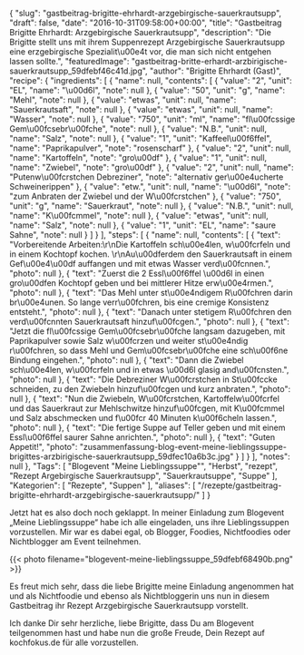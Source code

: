 {
    "slug": "gastbeitrag-brigitte-ehrhardt-arzgebirgische-sauerkrautsupp",
    "draft": false,
    "date": "2016-10-31T09:58:00+00:00",
    "title": "Gastbeitrag Brigitte Ehrhardt: Arzgebirgische Sauerkrautsupp",
    "description": "Die Brigitte stellt uns mit ihrem Suppenrezept Arzgebirgische Sauerkrautsupp eine erzgebirgische Spezialit\u00e4t vor, die man sich nicht entgehen lassen sollte.",
    "featuredImage": "gastbeitrag-britte-erhardt-arzbirigische-sauerkrautsupp_59dfebf46c41d.jpg",
    "author": "Brigitte Ehrhardt (Gast)",
    "recipe": {
        "ingredients": [
            {
                "name": null,
                "contents": [
                    {
                        "value": "2",
                        "unit": "EL",
                        "name": "\u00d6l",
                        "note": null
                    },
                    {
                        "value": "50",
                        "unit": "g",
                        "name": "Mehl",
                        "note": null
                    },
                    {
                        "value": "etwas",
                        "unit": null,
                        "name": "Sauerkrautsaft",
                        "note": null
                    },
                    {
                        "value": "etwas",
                        "unit": null,
                        "name": "Wasser",
                        "note": null
                    },
                    {
                        "value": "750",
                        "unit": "ml",
                        "name": "fl\u00fcssige Gem\u00fcsebr\u00fche",
                        "note": null
                    },
                    {
                        "value": "N.B.",
                        "unit": null,
                        "name": "Salz",
                        "note": null
                    },
                    {
                        "value": "1",
                        "unit": "Kaffeel\u00f6ffel",
                        "name": "Paprikapulver",
                        "note": "rosenscharf"
                    },
                    {
                        "value": "2",
                        "unit": null,
                        "name": "Kartoffeln",
                        "note": "gro\u00df"
                    },
                    {
                        "value": "1",
                        "unit": null,
                        "name": "Zwiebel",
                        "note": "gro\u00df"
                    },
                    {
                        "value": "2",
                        "unit": null,
                        "name": "Putenw\u00fcrstchen Debreziner",
                        "note": "alternativ ger\u00e4ucherte Schweinerippen"
                    },
                    {
                        "value": "etw.",
                        "unit": null,
                        "name": "\u00d6l",
                        "note": "zum Anbraten der Zwiebel und der W\u00fcrstchen"
                    },
                    {
                        "value": "750",
                        "unit": "g",
                        "name": "Sauerkraut",
                        "note": null
                    },
                    {
                        "value": "N.B.",
                        "unit": null,
                        "name": "K\u00fcmmel",
                        "note": null
                    },
                    {
                        "value": "etwas",
                        "unit": null,
                        "name": "Salz",
                        "note": null
                    },
                    {
                        "value": "1",
                        "unit": "EL",
                        "name": "saure Sahne",
                        "note": null
                    }
                ]
            }
        ],
        "steps": [
            {
                "name": null,
                "contents": [
                    {
                        "text": "Vorbereitende Arbeiten:\r\nDie Kartoffeln sch\u00e4len, w\u00fcrfeln und in einem Kochtopf kochen. \r\nAu\u00dferdem den Sauerkrautsaft in einem Gef\u00e4\u00df auffangen und mit etwas Wasser verd\u00fcnnen.",
                        "photo": null
                    },
                    {
                        "text": "Zuerst die 2 Essl\u00f6ffel \u00d6l in einen gro\u00dfen Kochtopf geben und bei mittlerer Hitze erw\u00e4rmen.",
                        "photo": null
                    },
                    {
                        "text": "Das Mehl unter st\u00e4ndigem R\u00fchren darin br\u00e4unen. So lange verr\u00fchren, bis eine cremige Konsistenz entsteht.",
                        "photo": null
                    },
                    {
                        "text": "Danach unter stetigem R\u00fchren den verd\u00fcnnten Sauerkrautsaft hinzuf\u00fcgen.",
                        "photo": null
                    },
                    {
                        "text": "Jetzt die fl\u00fcssige Gem\u00fcsebr\u00fche langsam dazugeben, mit Paprikapulver sowie Salz w\u00fcrzen und weiter st\u00e4ndig r\u00fchren, so dass  Mehl und Gem\u00fcsebr\u00fche eine sch\u00f6ne Bindung eingehen.",
                        "photo": null
                    },
                    {
                        "text": "Dann die Zwiebel sch\u00e4len, w\u00fcrfeln und in etwas \u00d6l glasig and\u00fcnsten.",
                        "photo": null
                    },
                    {
                        "text": "Die Debreziner W\u00fcrstchen in St\u00fccke schneiden, zu den Zwiebeln hinzuf\u00fcgen und kurz anbraten.",
                        "photo": null
                    },
                    {
                        "text": "Nun die Zwiebeln, W\u00fcrstchen, Kartoffelw\u00fcrfel und das Sauerkraut zur Mehlschwitze hinzuf\u00fcgen, mit K\u00fcmmel und Salz abschmecken und f\u00fcr 40 Minuten k\u00f6cheln lassen.",
                        "photo": null
                    },
                    {
                        "text": "Die fertige Suppe auf Teller geben und mit einem Essl\u00f6ffel saurer Sahne anrichten.",
                        "photo": null
                    },
                    {
                        "text": "Guten Appetit!",
                        "photo": "zusammenfassung-blog-event-meine-lieblingssuppe-brigittes-arzbirigische-sauerkrautsupp_59dfec10a6b3c.jpg"
                    }
                ]
            }
        ],
        "notes": null
    },
    "Tags": [
        "Blogevent \"Meine Lieblingssuppe\"",
        "Herbst",
        "rezept",
        "Rezept Argebirgische Sauerkrautsupp",
        "Sauerkrautsuppe",
        "Suppe"
    ],
    "Kategorien": [
        "Rezepte",
        "Suppen"
    ],
    "aliases": [
        "\/rezepte\/gastbeitrag-brigitte-ehrhardt-arzgebirgische-sauerkrautsupp\/"
    ]
}

Jetzt hat es also doch noch geklappt. In meiner Einladung zum Blogevent &#8222;Meine Lieblingssuppe&#8220; habe ich alle eingeladen, uns ihre Lieblingssuppen vorzustellen. Mir war es dabei egal, ob Blogger, Foodies, Nichtfoodies oder Nichtblogger am Event teilnehmen.

{{< photo filename="blogevent-meine-lieblingssuppe_59dfebf68490b.png" >}}

Es freut mich sehr, dass die liebe Brigitte meine Einladung angenommen hat und als Nichtfoodie und ebenso als Nichtbloggerin uns nun in diesem Gastbeitrag ihr Rezept Arzgebirgische Sauerkrautsupp vorstellt.

Ich danke Dir sehr herzliche, liebe Brigitte, dass Du am Blogevent teilgenommen hast und habe nun die große Freude, Dein Rezept auf kochfokus.de für alle vorzustellen.